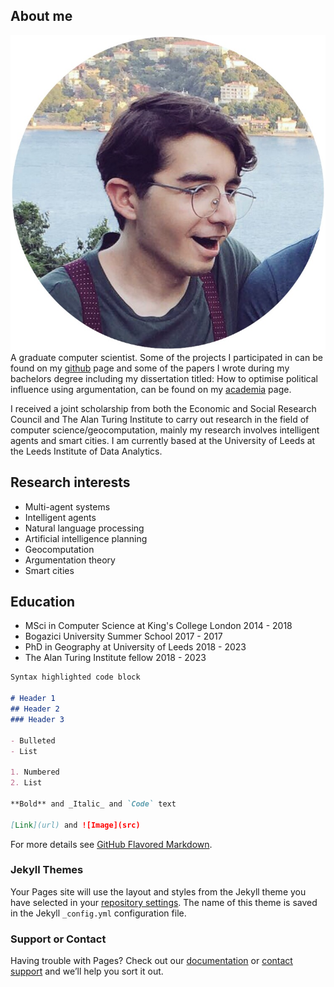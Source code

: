 ## About me
![image of me](my_image.JPG)
A graduate computer scientist. Some of the projects I participated in can be found on my [github](https://github.com/SenatorCorvix) page and some of the papers I wrote during my bachelors degree including my dissertation titled: How to optimise political influence using argumentation, can be found on my [academia](https://kcl.academia.edu/SedarOlmez) page. 

I received a joint scholarship from both the Economic and Social Research Council and The Alan Turing Institute to carry out research in the field of computer science/geocomputation, mainly my research involves intelligent agents and smart cities. I am currently based at the University of Leeds at the Leeds Institute of Data Analytics. 

## Research interests
- Multi-agent systems
- Intelligent agents
- Natural language processing
- Artificial intelligence planning
- Geocomputation
- Argumentation theory
- Smart cities

## Education
- MSci in Computer Science at King's College London 2014 - 2018
- Bogazici University Summer School 2017 - 2017
- PhD in Geography at University of Leeds 2018 - 2023
- The Alan Turing Institute fellow 2018 - 2023


```markdown
Syntax highlighted code block

# Header 1
## Header 2
### Header 3

- Bulleted
- List

1. Numbered
2. List

**Bold** and _Italic_ and `Code` text

[Link](url) and ![Image](src)
```

For more details see [GitHub Flavored Markdown](https://guides.github.com/features/mastering-markdown/).

### Jekyll Themes

Your Pages site will use the layout and styles from the Jekyll theme you have selected in your [repository settings](https://github.com/SenatorCorvix/senatorcorvix.git.io/settings). The name of this theme is saved in the Jekyll `_config.yml` configuration file.

### Support or Contact

Having trouble with Pages? Check out our [documentation](https://help.github.com/categories/github-pages-basics/) or [contact support](https://github.com/contact) and we’ll help you sort it out.
